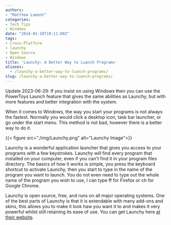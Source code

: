 ```yaml
---
authors: 
- "Matthew Lamont"
categories:
- Tech Tips
- Windows
date: "2014-01-10T19:11:08Z"
tags:
- Cross-Platform
- launchy
- Open Source
- Windows
title: 'Launchy: A Better Way to Luanch Programs'
aliases:
  - /launchy-a-better-way-to-luanch-programs/
slug: /launchy-a-better-way-to-luanch-programs/
---
```


Update 2023-06-29: If you insist on using Windows then you can use the PowerToys Launch feature that gives the same abilities as Launchy, but with more features and better integration with the system.

When it comes to Windows, the way you start your programs is not always the fastest. Normally you would click a desktop icon, task bar launcher, or go under the start menu. This method is not bad, however there is a better way to do it.

{{< figure src="./img/Launchy.png" alt="Launchy Image">}}


Launchy is a wonderful application launcher that gives you access to your programs with a few keystrokes. Launchy will find every program that installed on your computer, even if you can't find it in your program files directory. The basics of how it works is simple, you press the keyboard shortcut to activate Launchy, then you start to type in the name of the program you want to launch. You do not even need to type out the whole name of the program you wish to use, I can type ff for Firefox or ch for Google Chrome.

Launchy is open source, free, and runs on all major operating systems. One of the best parts of Launchy is that it is extendable with many add-ons and skins, this allows you to make it look haw you want it to and makes it very powerful whilst still retaining its ease of use. You can get Launchy here [at their website](http://www.launchy.net/about.php).
